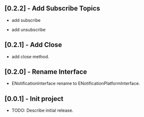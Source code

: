 ## [0.2.2] - Add Subscribe Topics

* add subscribe

* add unsubscribe

## [0.2.1] - Add Close

* add close method.

## [0.2.0] - Rename Interface

* ENotificationInterface rename to ENotificationPlatformInterface.

## [0.0.1] - Init project

* TODO: Describe initial release.
